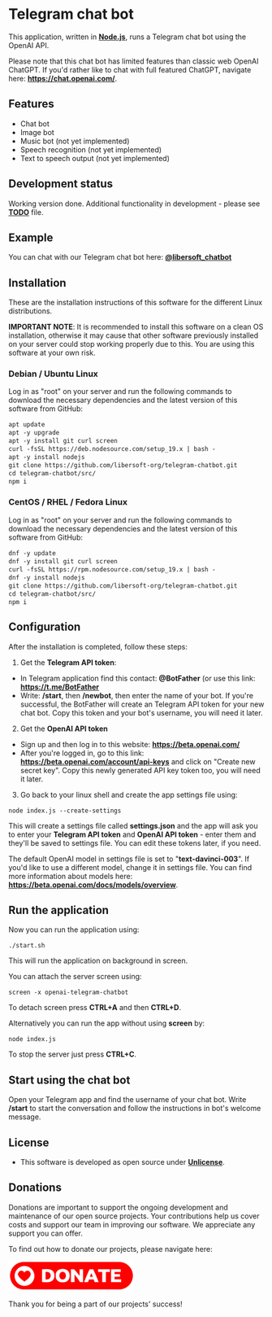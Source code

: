 # Telegram chat bot

This application, written in [**Node.js**](https://nodejs.org/), runs a Telegram chat bot using the OpenAI API.

Please note that this chat bot has limited features than classic web OpenAI ChatGPT. If you'd rather like to chat with full featured ChatGPT, navigate here: **https://chat.openai.com/**.

## Features
- Chat bot
- Image bot
- Music bot (not yet implemented)
- Speech recognition (not yet implemented)
- Text to speech output (not yet implemented)

## Development status

Working version done. Additional functionality in development - please see [**TODO**](./TODO.md) file.

## Example

You can chat with our Telegram chat bot here: [**@libersoft_chatbot**](https://t.me/libersoft_chatbot)

## Installation

These are the installation instructions of this software for the different Linux distributions.

**IMPORTANT NOTE**: It is recommended to install this software on a clean OS installation, otherwise it may cause that other software previously installed on your server could stop working properly due to this. You are using this software at your own risk.

### Debian / Ubuntu Linux

Log in as "root" on your server and run the following commands to download the necessary dependencies and the latest version of this software from GitHub:

```console
apt update
apt -y upgrade
apt -y install git curl screen
curl -fsSL https://deb.nodesource.com/setup_19.x | bash -
apt -y install nodejs
git clone https://github.com/libersoft-org/telegram-chatbot.git
cd telegram-chatbot/src/
npm i
```

### CentOS / RHEL / Fedora Linux

Log in as "root" on your server and run the following commands to download the necessary dependencies and the latest version of this software from GitHub:

```console
dnf -y update
dnf -y install git curl screen
curl -fsSL https://rpm.nodesource.com/setup_19.x | bash -
dnf -y install nodejs
git clone https://github.com/libersoft-org/telegram-chatbot.git
cd telegram-chatbot/src/
npm i
```

## Configuration

After the installation is completed, follow these steps:

1. Get the **Telegram API token**:

- In Telegram application find this contact: **@BotFather** (or use this link: **https://t.me/BotFather**
- Write: **/start**, then **/newbot**, then enter the name of your bot. If you're successful, the BotFather will create an Telegram API token for your new chat bot. Copy this token and your bot's username, you will need it later.

2. Get the **OpenAI API token**

- Sign up and then log in to this website: **https://beta.openai.com/**
- After you're logged in, go to this link: **https://beta.openai.com/account/api-keys** and click on "Create new secret key". Copy this newly generated API key token too, you will need it later. 

3. Go back to your linux shell and create the app settings file using:

```console
node index.js --create-settings
```

This will create a settings file called **settings.json** and the app will ask you to enter your **Telegram API token** and **OpenAI API token** - enter them and they'll be saved to settings file. You can edit these tokens later, if you need.

The default OpenAI model in settings file is set to "**text-davinci-003**". If you'd like to use a different model, change it in settings file. You can find more information about models here: **https://beta.openai.com/docs/models/overview**.

## Run the application

Now you can run the application using:

```console
./start.sh
```

This will run the application on background in screen.

You can attach the server screen using:

```console
screen -x openai-telegram-chatbot
```

To detach screen press **CTRL+A** and then **CTRL+D**.

Alternatively you can run the app without using **screen** by:

```console
node index.js
```

To stop the server just press **CTRL+C**.

## Start using the chat bot

Open your Telegram app and find the username of your chat bot. Write **/start** to start the conversation and follow the instructions in bot's welcome message.

## License
- This software is developed as open source under [**Unlicense**](./LICENSE).

## Donations

Donations are important to support the ongoing development and maintenance of our open source projects. Your contributions help us cover costs and support our team in improving our software. We appreciate any support you can offer.

To find out how to donate our projects, please navigate here:

[![Donate](https://raw.githubusercontent.com/libersoft-org/documents/main/donate.png)](https://libersoft.org/donations)

Thank you for being a part of our projects' success!
